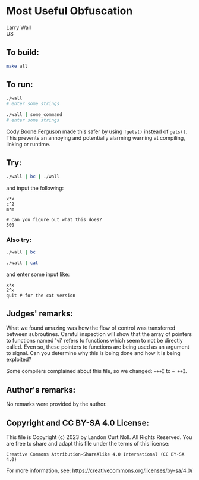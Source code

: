 # Most Useful Obfuscation

Larry Wall  
US

## To build:

```sh
make all
```


## To run:

```sh
./wall
# enter some strings

./wall | some_command
# enter some strings
```

[Cody Boone Ferguson](/winners.html#Cody_Boone_Ferguson) made this safer by
using `fgets()` instead of `gets()`. This prevents an annoying and potentially
alarming warning at compiling, linking or runtime.


## Try:

```sh
./wall | bc | ./wall
```

and input the following:

```
x*x
c^2
m*m

# can you figure out what this does?
500

```

### Also try:

```sh
./wall | bc

./wall | cat
```


and enter some input like:

```
x*x
2^x
quit # for the cat version
```


## Judges' remarks:


What we found amazing was how the flow of control was transferred
between subroutines.  Careful inspection will show that the array of
pointers to functions named 'vi' refers to functions which seem to not
be directly called.  Even so, these pointers to functions are being
used as an argument to signal.  Can you determine why this is being
done and how it is being exploited?

Some compilers complained about this file, so we changed: `=++I` to `= ++I`.


## Author's remarks:

No remarks were provided by the author.

## Copyright and CC BY-SA 4.0 License:

This file is Copyright (c) 2023 by Landon Curt Noll.  All Rights Reserved.
You are free to share and adapt this file under the terms of this license:

    Creative Commons Attribution-ShareAlike 4.0 International (CC BY-SA 4.0)

For more information, see: https://creativecommons.org/licenses/by-sa/4.0/
